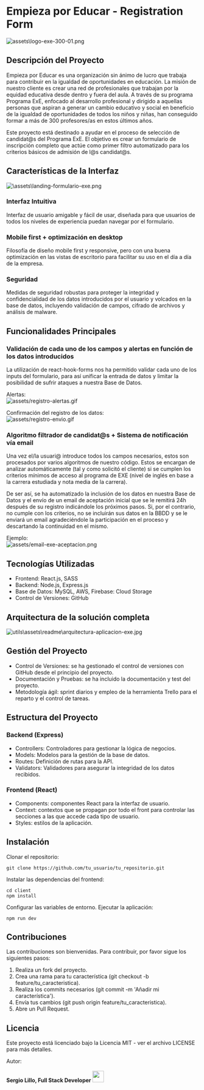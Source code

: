 # Empieza por Educar - Registration Form
![assets\logo-exe-300-01.png](https://github.com/SergioLM7/DT-form-registro-exe/blob/main/assets/logo-exe-300-01.png)
## Descripción del Proyecto
Empieza por Educar es una organización sin ánimo de lucro que trabaja para contribuir en la igualdad de oportunidades en educación. La misión de nuestro cliente es crear una red de profesionales que trabajan por la equidad educativa desde dentro y fuera del aula. A través de su programa Programa ExE, enfocado al desarrollo profesional y dirigido a aquellas personas que aspiran a generar un cambio educativo y social en beneficio de la igualdad de oportunidades de todos los niños y niñas, han conseguido formar a más de 300 profesores/as en estos últimos años.

Este proyecto está destinado a ayudar en el proceso de selección de candidat@s del Programa ExE. El objetivo es crear un formulario de inscripción completo que actúe como primer filtro automatizado para los criterios básicos de admisión de l@s candidat@s. 
## Características de la Interfaz
![\assets\landing-formulario-exe.png](https://github.com/SergioLM7/DT-form-registro-exe/blob/main/assets/landing-formulario-exe.png)
### Interfaz Intuitiva
Interfaz de usuario amigable y fácil de usar, diseñada para que usuarios de todos los niveles de experiencia puedan navegar por el formulario.
### Mobile first + optimización en desktop
Filosofía de diseño mobile first y responsive, pero con una buena optimización en las vistas de escritorio para facilitar su uso en el día a día de la empresa.
### Seguridad
Medidas de seguridad robustas para proteger la integridad y confidencialidad de los datos introducidos por el usuario y volcados en la base de datos, incluyendo validación de campos, cifrado de archivos y análisis de malware.

## Funcionalidades Principales
### Validación de cada uno de los campos y alertas en función de los datos introducidos
La utilización de react-hook-forms nos ha permitido validar cada uno de los inputs del formulario, para así unificar la entrada de datos y limitar la posibilidad de sufrir ataques a nuestra Base de Datos.<br>

Alertas: <br>
![assets/registro-alertas.gif](https://github.com/SergioLM7/DT-form-registro-exe/blob/main/assets/registro-alertas.gif) <br>

Confirmación del registro de los datos: <br>
![assets/registro-envio.gif](https://github.com/SergioLM7/DT-form-registro-exe/blob/main/assets/registro-envio.gif) <br>


### Algoritmo filtrador de candidat@s + Sistema de notificación vía email
Una vez el/la usuari@ introduce todos los campos necesarios, estos son procesados por varios algoritmos de nuestro código. Estos se encargan de analizar automáticamente (tal y como solicitó el cliente) si se cumplen los criterios mínimos de acceso al programa de EXE (nivel de inglés en base a la carrera estudiada y nota media de la carrera). <br>

De ser así, se ha automatizado la inclusión de los datos en nuestra Base de Datos y el envío de un email de aceptación inicial que se le remitirá 24h después de su registro indicándole los próximos pasos. Si, por el contrario, no cumple con los criterios, no se incluirán sus datos en la BBDD y se le enviará un email agradeciéndole la participación en el proceso y descartando la continuidad en el mismo.<br>

Ejemplo: <br>
![assets/email-exe-aceptacion.png](https://github.com/SergioLM7/DT-form-registro-exe/blob/main/assets/email-exe-aceptacion.png) <br>

## Tecnologías Utilizadas
- Frontend: React.js, SASS
- Backend: Node.js, Express.js
- Base de Datos: MySQL, AWS, Firebase: Cloud Storage
- Control de Versiones: GitHub
## Arquitectura de la solución completa
![utils\assets\readme\arquitectura-aplicacion-exe.jpg](https://github.com/diegoblazquezr/DT_Empieza_por_Educar/blob/develop/utils/assets/readme/arquitectura-aplicacion-exe.jpg)
## Gestión del Proyecto
- Control de Versiones: se ha gestionado el control de versiones con GitHub desde el principio del proyecto.
- Documentación y Pruebas: se ha incluido la documentación y test del proyecto.
- Metodología ágil: sprint diarios y empleo de la herramienta Trello para el reparto y el control de tareas.
## Estructura del Proyecto
### Backend (Express)
- Controllers: Controladores para gestionar la lógica de negocios.
- Models: Modelos para la gestión de la base de datos.
- Routes: Definición de rutas para la API.
- Validators: Validadores para asegurar la integridad de los datos recibidos.
### Frontend (React)
- Components: componentes React para la interfaz de usuario.
- Context: contextos que se propagan por todo el front para controlar las secciones a las que accede cada tipo de usuario.
- Styles: estilos de la aplicación.


## Instalación
Clonar el repositorio:

```
git clone https://github.com/tu_usuario/tu_repositorio.git

```

Instalar las dependencias del frontend:
```
cd client
npm install
```

Configurar las variables de entorno.
Ejecutar la aplicación:
```
npm run dev
```

## Contribuciones
Las contribuciones son bienvenidas. Para contribuir, por favor sigue los siguientes pasos:
1. Realiza un fork del proyecto.
2. Crea una rama para tu característica (git checkout -b feature/tu_caracteristica).
3. Realiza los commits necesarios (git commit -m 'Añadir mi característica').
4. Envía tus cambios (git push origin feature/tu_caracteristica).
5. Abre un Pull Request.
## Licencia
Este proyecto está licenciado bajo la Licencia MIT - ver el archivo LICENSE para más detalles.

Autor:<br>
<br>**Sergio Lillo, Full Stack Developer**
<a href="https://www.linkedin.com/in/lillosergio/" target="_blank"> <img src="https://upload.wikimedia.org/wikipedia/commons/thumb/8/81/LinkedIn_icon.svg/1200px-LinkedIn_icon.svg.png" width=30px, height=30px/></a> 
